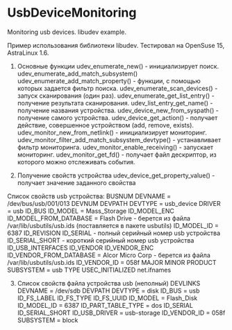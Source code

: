 # UsbDeviceMonitoring
Monitoring usb devices. libudev example.

Пример использования библиотеки libudev. Тестировал на OpenSuse 15, AstraLinux 1.6.

1. Основные функции
  udev_enumerate_new() - инициализирует поиск.
  udev_enumerate_add_match_subsystem()
  udev_enumerate_add_match_property() - функции, с помощью которых задается фильтр поиска.
  udev_enumerate_scan_devices() - запуск сканирования (один раз).
  udev_enumerate_get_list_entry() - получение результата сканирования.
  udev_list_entry_get_name() - получение названия устройства.
  udev_device_new_from_syspath() - получение самого устройства.
  udev_device_get_action() - получает действие, совершенное устройством (add, remove, exists).
  udev_monitor_new_from_netlink() - инициализирует мониторинг.
  udev_monitor_filter_add_match_subsystem_devtype() - устанавливает фильтр мониторинга.
  udev_monitor_enable_receiving() - запускает мониторинг.
  udev_monitor_get_fd() - получает файл дескриптор, из которого можно отслеживать события.
  
2. Получение свойств устройства
  udev_device_get_property_value() - получает значение заданного свойства
  
  Список свойств usb устройства:
    BUSNUM
    DEVNAME = /dev/bus/usb/001/013
    DEVNUM
    DEVPATH
    DEVTYPE = usb_device
    DRIVER = usb
    ID_BUS
    ID_MODEL = Mass_Storage
    ID_MODEL_ENC
    ID_MODEL_FROM_DATABASE = Flash Drive - берется из файла /var/lib/usbutils/usb.ids (поставляется в пакете usbutils)
    ID_MODEL_ID = 6387
    ID_REVISION
    ID_SERIAL - полный серийный номер usb устройства
    ID_SERIAL_SHORT - короткий серийный номер usb устройства
    ID_USB_INTERFACES
    ID_VENDOR
    ID_VENDOR_ENC
    ID_VENDOR_FROM_DATABASE = Alcor Micro Corp - берется из файла /var/lib/usbutils/usb.ids
    ID_VENDOR_ID = 058f
    MAJOR
    MINOR
    PRODUCT
    SUBSYSTEM = usb
    TYPE
    USEC_INITIALIZED
    net.ifnames
    
  3. Список свойств файла устройства usb (неполный)
    DEVLINKS
    DEVNAME = /dev/sdb
    DEVPATH
    DEVTYPE = disk
    ID_BUS = usb
    ID_FS_LABEL
    ID_FS_TYPE
    ID_FS_UUID
    ID_MODEL = Flash_Disk
    ID_MODEL_ID = 6387
    ID_PART_TABLE_TYPE = dos
    ID_SERIAL
    ID_SERIAL_SHORT
    ID_USB_DRIVER = usb-storage
    ID_VENDOR_ID = 058f
    SUBSYSTEM = block
